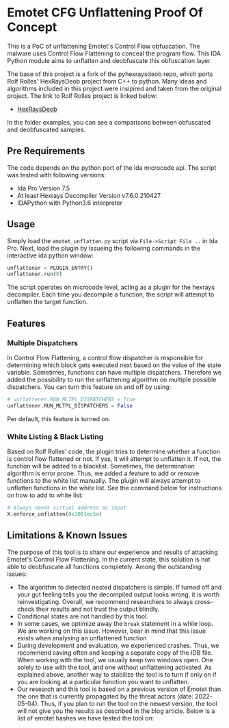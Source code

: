 # Emotet CFG Unflattening Proof Of Concept

This is a PoC of unflattening Emotet's Control Flow obfuscation. The malware uses Control Flow Flattening to conceal the program flow. This IDA Python module aims to unflatten and deobfuscate this obfuscation layer.

The base of this project is a fork of the pyhexraysdeob repo, which ports Rolf Rolles' HexRaysDeob project from C++ to python. 
Many ideas and algorithms included in this project were insipired and taken from the original project. The link to Rolf Rolles project
is linked below:

* [HexRaysDeob](https://github.com/RolfRolles/HexRaysDeob) 

In the folder examples, you can see a comparisons between obfuscated and deobfuscated samples.

## Pre Requirements

The code depends on the python port of the ida microcode api. The script was tested with following versions:

* Ida Pro Version 7.5
* At least Hexrays Decompiler Version v7.6.0.210427 
* IDAPython with Python3.6 interpreter

## Usage

Simply load the `emotet_unflatten.py` script via `File->Script File ..` in Ida Pro. Next, load the plugin by issueing the following commands in the interactive ida python window:

```python
unflattener = PLUGIN_ENTRY()
unflattener.run(0)
```

The script operates on microcode level, acting as a plugin for the hexrays decompiler. Each time you decompile a function, the script will attempt to unflatten the target function.

## Features

### Multiple Dispatchers

In Control Flow Flattening, a control flow dispatcher is responsible for determining which block gets executed next based on the value of the state variable. Sometimes, functions can have multiple dispatchers. Therefore we added the possibility to run the unflattening algorithm on multiple possible dispatchers. You can turn this feature on and off by using:

```python
# unflattener.RUN_MLTPL_DISPATCHERS = True
unflattener.RUN_MLTPL_DISPATCHERS = False
```

Per default, this feature is turned on.

### White Listing & Black Listing

Based on Rolf Rolles' code, the plugin tries to determine whether a function is control flow flattened or not. If yes, it will attempt to unflatten it. If not, the function will be added to a blacklist. Sometimes, the determination algorithm is error prone. Thus, we added a feature to add or remove functions to the white list manually. The plugin will always attempt to unflatten functions in the white list. See the command below for instructions on how to add to white list:

```python
# always needs virtual address as input
X.enforce_unflatten(0x1001ec5a)
```

## Limitations & Known Issues

The purpose of this tool is to share our experience and results of attacking Emotet's Control Flow Flattening. In the current state, this solution is not able to deobfuscate all functions completely. Among the outstanding issues:

* The algorithm to detected nested dispatchers is simple. If turned off and your gut feeling tells you the decompiled output looks wrong, it is worth reinvestigating. Overall, we recommend researchers to always cross-check their results and not trust the output blindly.
* Conditional states are not handled by this tool.
* In some cases, we optimize away the `break` statement in a while loop. We are working on this issue. However, bear in mind that this issue exists when analysing an unflattened function 
* During development and evaluation, we experienced crashes. Thus, we recommend saving often and keeping a separate copy of the IDB file. When working with the tool, we usually keep two windows open. One solely to use with the tool, and one without unflattening activated. As explained above, another way to stabilize the tool is to turn if only on if you are looking at a particular function you want to unflatten.
* Our research and this tool is based on a previous version of Emotet than the one that is currently propagated by the threat actors (date: 2022-05-04). Thus, if you plan to run the tool on the newest version, the tool will not give you the results as described in the blog article. Below is a list of emotet hashes we have tested the tool on:

```

```

